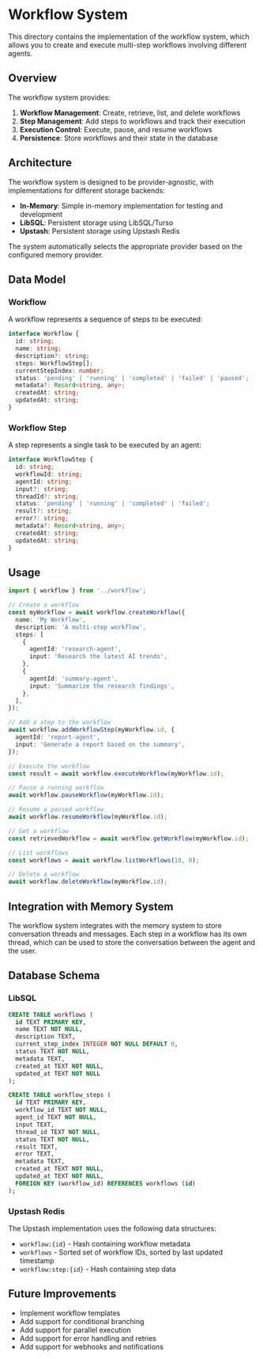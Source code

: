 # Workflow System

This directory contains the implementation of the workflow system, which allows you to create and execute multi-step workflows involving different agents.

## Overview

The workflow system provides:

1. **Workflow Management**: Create, retrieve, list, and delete workflows
2. **Step Management**: Add steps to workflows and track their execution
3. **Execution Control**: Execute, pause, and resume workflows
4. **Persistence**: Store workflows and their state in the database

## Architecture

The workflow system is designed to be provider-agnostic, with implementations for different storage backends:

- **In-Memory**: Simple in-memory implementation for testing and development
- **LibSQL**: Persistent storage using LibSQL/Turso
- **Upstash**: Persistent storage using Upstash Redis

The system automatically selects the appropriate provider based on the configured memory provider.

## Data Model

### Workflow

A workflow represents a sequence of steps to be executed:

```typescript
interface Workflow {
  id: string;
  name: string;
  description?: string;
  steps: WorkflowStep[];
  currentStepIndex: number;
  status: 'pending' | 'running' | 'completed' | 'failed' | 'paused';
  metadata?: Record<string, any>;
  createdAt: string;
  updatedAt: string;
}
```

### Workflow Step

A step represents a single task to be executed by an agent:

```typescript
interface WorkflowStep {
  id: string;
  workflowId: string;
  agentId: string;
  input?: string;
  threadId?: string;
  status: 'pending' | 'running' | 'completed' | 'failed';
  result?: string;
  error?: string;
  metadata?: Record<string, any>;
  createdAt: string;
  updatedAt: string;
}
```

## Usage

```typescript
import { workflow } from '../workflow';

// Create a workflow
const myWorkflow = await workflow.createWorkflow({
  name: 'My Workflow',
  description: 'A multi-step workflow',
  steps: [
    {
      agentId: 'research-agent',
      input: 'Research the latest AI trends',
    },
    {
      agentId: 'summary-agent',
      input: 'Summarize the research findings',
    },
  ],
});

// Add a step to the workflow
await workflow.addWorkflowStep(myWorkflow.id, {
  agentId: 'report-agent',
  input: 'Generate a report based on the summary',
});

// Execute the workflow
const result = await workflow.executeWorkflow(myWorkflow.id);

// Pause a running workflow
await workflow.pauseWorkflow(myWorkflow.id);

// Resume a paused workflow
await workflow.resumeWorkflow(myWorkflow.id);

// Get a workflow
const retrievedWorkflow = await workflow.getWorkflow(myWorkflow.id);

// List workflows
const workflows = await workflow.listWorkflows(10, 0);

// Delete a workflow
await workflow.deleteWorkflow(myWorkflow.id);
```

## Integration with Memory System

The workflow system integrates with the memory system to store conversation threads and messages. Each step in a workflow has its own thread, which can be used to store the conversation between the agent and the user.

## Database Schema

### LibSQL

```sql
CREATE TABLE workflows (
  id TEXT PRIMARY KEY,
  name TEXT NOT NULL,
  description TEXT,
  current_step_index INTEGER NOT NULL DEFAULT 0,
  status TEXT NOT NULL,
  metadata TEXT,
  created_at TEXT NOT NULL,
  updated_at TEXT NOT NULL
);

CREATE TABLE workflow_steps (
  id TEXT PRIMARY KEY,
  workflow_id TEXT NOT NULL,
  agent_id TEXT NOT NULL,
  input TEXT,
  thread_id TEXT NOT NULL,
  status TEXT NOT NULL,
  result TEXT,
  error TEXT,
  metadata TEXT,
  created_at TEXT NOT NULL,
  updated_at TEXT NOT NULL,
  FOREIGN KEY (workflow_id) REFERENCES workflows (id)
);
```

### Upstash Redis

The Upstash implementation uses the following data structures:

- `workflow:{id}` - Hash containing workflow metadata
- `workflows` - Sorted set of workflow IDs, sorted by last updated timestamp
- `workflow:step:{id}` - Hash containing step data

## Future Improvements

- Implement workflow templates
- Add support for conditional branching
- Add support for parallel execution
- Add support for error handling and retries
- Add support for webhooks and notifications
